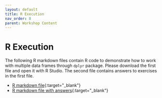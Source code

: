 ```yaml
---
layout: default
title: R Execution
nav_order: 8
parent: Workshop Content
---
```


# **R Execution**

The following R markdown files contain R code to demonstrate how to work with multiple data frames through `dplyr` package. Please download the first file and open it with R Studio. The second file contains answers to exercises in the first file.

- [R markdown file](relational-data.Rmd){:target="_blank"}
- [R markdown file with answers](relational-data-answers.Rmd){:target="_blank"}
